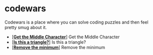 # codewars
Codewars is a place where you can solve coding puzzles and then feel pretty smug about it.

- [[**Get the Middle Character**](Get-the-Middle-Character.js)] Get the Middle Character
- [[**Is this a triangle?**](Is-this-a-triangle.js)] Is this a triangle?
- [[**Remove the minimum**](Remove-the-minimum.js)] Remove the minimum